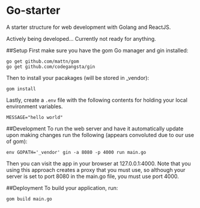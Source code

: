 Go-starter
=========

A starter structure for web development with Golang and ReactJS.

Actively being developed... Currently not ready for anything.

##Setup
First make sure you have the gom Go manager and gin installed:

    go get github.com/mattn/gom
    go get github.com/codegangsta/gin

Then to install your pacakages (will be stored in \_vendor):

    gom install

Lastly, create a `.env` file with the following contents for holding your local environment variables.

    MESSAGE="hello world"

##Development
To run the web server and have it automatically update upon making changes run the following (appears convoluted due to our use of gom):

    env GOPATH='_vendor' gin -a 8080 -p 4000 run main.go

Then you can visit the app in your browser at 127.0.0.1:4000. Note that you using this approach creates a proxy that you must use,
so although your server is set to port 8080 in the main.go file, you must use port 4000.

##Deployment
To build your application, run:

    gom build main.go

